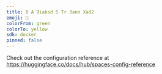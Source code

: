 ```yaml
---
title: 8 A 9iaksd S Tr 3ann Xad2
emoji: 🏃
colorFrom: green
colorTo: yellow
sdk: docker
pinned: false
---
```


Check out the configuration reference at https://huggingface.co/docs/hub/spaces-config-reference
